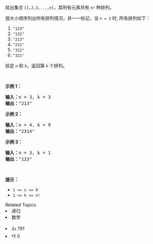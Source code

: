 <p>给出集合&nbsp;<code>[1,2,3,...,n]</code>，其所有元素共有&nbsp;<code>n!</code> 种排列。</p>

<p>按大小顺序列出所有排列情况，并一一标记，当&nbsp;<code>n = 3</code> 时, 所有排列如下：</p>

<ol> 
 <li><code>"123"</code></li> 
 <li><code>"132"</code></li> 
 <li><code>"213"</code></li> 
 <li><code>"231"</code></li> 
 <li><code>"312"</code></li> 
 <li><code>"321"</code></li> 
</ol>

<p>给定&nbsp;<code>n</code> 和&nbsp;<code>k</code>，返回第&nbsp;<code>k</code>&nbsp;个排列。</p>

<p>&nbsp;</p>

<p><strong>示例 1：</strong></p>

<pre>
<strong>输入：</strong>n = 3, k = 3
<strong>输出：</strong>"213"
</pre>

<p><strong>示例 2：</strong></p>

<pre>
<strong>输入：</strong>n = 4, k = 9
<strong>输出：</strong>"2314"
</pre>

<p><strong>示例 3：</strong></p>

<pre>
<strong>输入：</strong>n = 3, k = 1
<strong>输出：</strong>"123"
</pre>

<p>&nbsp;</p>

<p><strong>提示：</strong></p>

<ul> 
 <li><code>1 &lt;= n &lt;= 9</code></li> 
 <li><code>1 &lt;= k &lt;= n!</code></li> 
</ul>

<div><div>Related Topics</div><div><li>递归</li><li>数学</li></div></div><br><div><li>👍 791</li><li>👎 0</li></div>